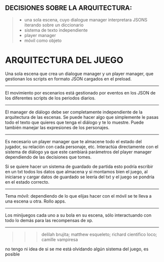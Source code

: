 ## **DECISIONES SOBRE LA ARQUITECTURA:**

> - una sola escena, cuyo dialogue manager interpretara JSONS iterando sobre un diccionario
> - sistema de texto independiente
> - player manager
> - móvil como objeto

# **ARQUITECTURA DEL JUEGO**

Una sola escena que crea un dialogue manager y un player manager, que gestionan los scripts en formato JSON cargados en el preload.

-	-	-	-	-	-	-	-	-	-	-	-	-

El movimiento por escenarios está gestionado por eventos en los JSON de los diferentes scripts de los periodos diarios.

-	-	-	-	-	-	-	-	-	-	-	-	-

El manager de diálogo debe ser completamente independiente de la arquitectura de las escenas. Se puede hacer algo que simplemente le pasas todo el texto que quieres que tenga el diálogo y te lo muestre. Puede también manejar las expresiones de los personajes.

-	-	-	-	-	-	-	-	-	-	-	-	-

Es necesario un player manager que te almacene todo el estado del jugador, su relación con cada personaje, etc. Interactúa directamente con el sistema de diálogo ya que este cambiará parámetros del player manager dependiendo de las decisiones que tomes. 

Si se quiere hacer un sistema de guardado de partida esto podría escribir en un txt todos los datos que almacena y si montamos bien el juego, al iniciarse y cargar datos de guardado se leería del txt y el juego se pondría en el estado correcto.

-	-	-	-	-	-	-	-	-	-	-	-	-

Tema móvil: dependiendo de lo que elijas hacer con el móvil se te lleva a una escena u otra. Rollo apps.

-	-	-	-	-	-	-	-	-	-	-	-	-

Los minijuegos cada uno a su bola en su escena, sólo interactuando con todo lo demás para las recompensas de xp.

-	-	-	-	-	-	-	-	-	-	-	-	-


>>> delilah brujita; matthew esqueleto; richard cientifico loco; camille vampiresa


no tengo ni idea de si se me está olvidando algún sistema del juego, es posible
